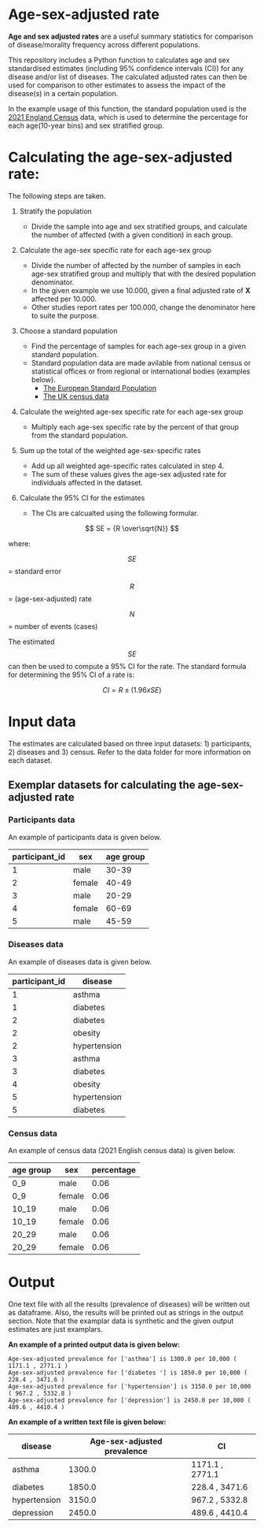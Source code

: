 # Age-sex-adjusted rate
**Age and sex adjusted rates** are a useful summary statistics for comparison of disease/morality frequency across different populations.

This repository includes a Python function to calculates age and sex standardised estimates (including 95% confidence intervals (CI)) for any disease and/or list of diseases. The calculated adjusted rates can then be used for comparison to other estimates to assess the impact of the disease(s) in a certain population.

In the example usage of this function, the standard population used is the [2021 England Census](https://www.ons.gov.uk/peoplepopulationandcommunity/populationandmigration/populationestimates/datasets/populationandhouseholdestimatesenglandandwalescensus2021) data, which is used to determine the percentage for each age(10-year bins) and sex stratified group.

# Calculating the age-sex-adjusted rate:
The following steps are taken.

1. Stratify the population
   - Divide the sample into age and sex stratified groups, and calculate the number of affected (with a given condition) in each group.

2. Calculate the age-sex specific rate for each age-sex group
   - Divide the number of affected by the number of samples in each age-sex stratified group and multiply that with the desired population denominator.
   - In the given example we use 10.000, given a final adjusted rate of **X** affected per 10.000.
   - Other studies report rates per 100.000, change the denominator here to suite the purpose. 

3. Choose a standard population
   - Find the percentage of samples for each age-sex group in a given standard population.
   - Standard population data are made avilable from national census or statistical offices or from regional or international bodies (examples below).
	 - [The European Standard Population](https://www.opendata.nhs.scot/dataset/standard-populations)
	 - [The UK census data](https://www.ons.gov.uk/census)

4. Calculate the weighted age-sex specific rate for each age-sex group
   - Multiply each age-sex specific rate by the percent of that group from the standard population.

5. Sum up the total of the weighted age-sex-specific rates
   - Add up all weighted age-specific rates calculated in step 4. 
   - The sum of these values gives the age-sex adjusted rate for individuals affected in the dataset.

6. Calculate the 95% CI  for the estimates
   - The CIs are calcualted using the following formular.


$$ SE = {R \over\sqrt{N}} $$

where:

$$SE$$ = standard error

$$R$$ = (age-sex-adjusted) rate

$$N$$ = number of events (cases)

The estimated $$SE$$ can then be used to compute a 95% CI for the rate. The
standard formula for determining the 95% CI of a rate is:

$$CI = {R \pm (1.96 x SE)}$$


# Input data
The estimates are calculated based on three input datasets: 1) participants, 2) diseases and 3) census.
Refer to the data folder for more information on each dataset.

## Exemplar datasets for calculating the age-sex-adjusted rate

### Participants data
An example of participants data is given below.


| participant_id | sex | age group | 
| ------------- | ------------- | ------------
| 1 | male | 30-39 |
| 2 | female | 40-49 |
| 3 | male | 20-29 |
| 4 | female | 60-69 |
| 5 | male | 45-59 |

### Diseases data
An example of diseases data is given below.


| participant_id | disease |
| ------------- | ------------- |
| 1 | asthma |
| 1 | diabetes |
| 2 | diabetes |
| 2 | obesity |
| 2 | hypertension |
| 3| asthma |
| 3 | diabetes |
| 4 | obesity |
| 5 | hypertension |
| 5 | diabetes |

### Census data
An example of census data (2021 English census data) is given below.

| age group | sex | percentage | 
| ------------- | ------------- | ------------
| 0_9 | male | 0.06
| 0_9	| female | 0.06
| 10_19 | male | 0.06
| 10_19	| female |	0.06
| 20_29 | male |0.06
| 20_29 | female |0.06


# Output

One text file with all the results (prevalence of diseases) will be written out as dataframe. Also, the results will be printed out as strings in the output section. Note that the examplar data is synthetic and the given output estimates are just examplars.

**An example of a printed output data is given below:**

```
Age-sex-adjusted prevalence for ['asthma'] is 1300.0 per 10,000 ( 1171.1 , 2771.1 )
Age-sex-adjusted prevalence for ['diabetes '] is 1850.0 per 10,000 ( 228.4 , 3471.6 )
Age-sex-adjusted prevalence for ['hypertension'] is 3150.0 per 10,000 ( 967.2 , 5332.8 )
Age-sex-adjusted prevalence for ['depression'] is 2450.0 per 10,000 ( 489.6 , 4410.4 )
```


**An example of a written text file is given below:**

| disease | Age-sex-adjusted prevalence | CI | 
| ------------- | ------------- | ------------
| asthma | 1300.0 | 1171.1 , 2771.1 
| diabetes	| 1850.0 | 228.4 , 3471.6 
| hypertension | 3150.0 | 967.2 , 5332.8
| depression	| 2450.0 | 489.6 , 4410.4

